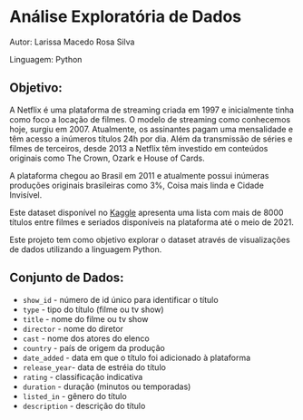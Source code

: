 # Análise Exploratória de Dados

Autor: Larissa Macedo Rosa Silva

Linguagem: Python 

## Objetivo:

A Netflix é uma plataforma de streaming criada em 1997 e inicialmente tinha como foco a locação de filmes. O modelo de streaming como conhecemos hoje, surgiu em 2007. Atualmente, os assinantes pagam uma mensalidade e têm acesso a inúmeros títulos 24h por dia. Além da transmissão de séries e filmes de terceiros, desde 2013 a Netflix têm investido em conteúdos originais como The Crown, Ozark e House of Cards. 

A plataforma chegou ao Brasil em 2011 e atualmente possui inúmeras produções originais brasileiras como 3%, Coisa mais linda e Cidade Invisível. 

Este dataset disponível no [Kaggle](https://www.kaggle.com/shivamb/netflix-shows) apresenta uma lista com mais de 8000 títulos entre filmes e seriados disponíveis na plataforma até o meio de 2021. 

Este projeto tem como objetivo explorar o dataset através de visualizações de dados utilizando a linguagem Python.

## Conjunto de Dados:

* ```show_id``` - número de id único para identificar o título
* ```type``` - tipo do título (filme ou tv show)
* ```title``` - nome do filme ou tv show
* ```director``` - nome do diretor
* ```cast``` - nome dos atores do elenco
* ```country``` - país de origem da produção
* ```date_added``` - data em que o título foi adicionado à plataforma
* ```release_year```- data de estréia do título
* ```rating``` - classificação indicativa
* ```duration``` - duração (minutos ou temporadas)
* ```listed_in``` - gênero do título
* ```description``` - descrição do título
